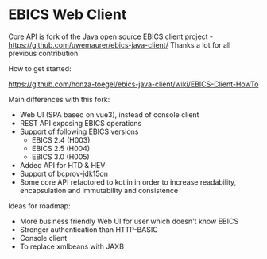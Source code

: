EBICS Web Client
=====

Core API is fork of the Java open source EBICS client project - https://github.com/uwemaurer/ebics-java-client/
Thanks a lot for all previous contribution.

How to get started:

https://github.com/honza-toegel/ebics-java-client/wiki/EBICS-Client-HowTo

Main differences with this fork:

- Web UI (SPA based on vue3), instead of console client
- REST API exposing EBICS operations
- Support of following EBICS versions 
  - EBICS 2.4 (H003) 
  - EBICS 2.5 (H004)
  - EBICS 3.0 (H005)
- Added API for HTD & HEV
- Support of bcprov-jdk15on
- Some core API refactored to kotlin in order to increase readability, encapsulation and immutability and consistence

Ideas for roadmap:

- More business friendly Web UI for user which doesn't know EBICS
- Stronger authentication than HTTP-BASIC  
- Console client
- To replace xmlbeans with JAXB